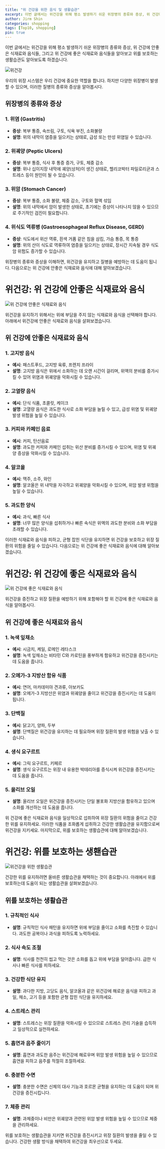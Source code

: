 ```yaml
---
title: "위 건강을 위한 음식 및 생활습관"
excerpt: 이번 글에서는 위건강을 위해 평소 발생하기 쉬운 위장병의 종류와 증상, 위 건강에 안좋은 식재료와 음식들, 그리고 위 건강에 좋은 식재료와 음식들을 알아보고 위를 보호하는 생활습관도 알아보도록 하겠습니다. 
author: Jirm Shin
categories: shopping
tags: [Top10, shopping]
pin: true
---
```


이번 글에서는 위건강을 위해 평소 발생하기 쉬운 위장병의 종류와 증상, 위 건강에 안좋은 식재료와 음식들, 그리고 위 건강에 좋은 식재료와 음식들을 알아보고 위를 보호하는 생활습관도 알아보도록 하겠습니다. 

![위건강](https://source.unsplash.com/1600x900/?digestive-health)

우리의 위장 시스템은 우리 건강에 중요한 역할을 합니다. 하지만 다양한 위장병이 발생할 수 있으며, 이러한 질병의 종류와 증상을 알아봅시다.

## 위장병의 종류와 증상

### 1. 위염 (Gastritis)
- **증상**: 복부 통증, 속쓰림, 구토, 식욕 부진, 소화불량
- **설명**: 위의 내막이 염증을 일으키는 상태로, 급성 또는 만성 위염일 수 있습니다.

### 2. 위궤양 (Peptic Ulcers)
- **증상**: 복부 통증, 식사 후 통증 증가, 구토, 체중 감소
- **설명**: 위나 십이지장 내막에 궤양(상처)이 생긴 상태로, 헬리코박터 파일로리균과 스트레스 등이 원인이 될 수 있습니다.

### 3. 위암 (Stomach Cancer)
- **증상**: 복부 통증, 소화 불량, 체중 감소, 구토와 혈액 섞임
- **설명**: 위의 내막에서 암이 발생한 상태로, 초기에는 증상이 나타나지 않을 수 있으므로 주기적인 검진이 필요합니다.

### 4. 위식도 역류병 (Gastroesophageal Reflux Disease, GERD)
- **증상**: 식도에서 위산 역류, 흰색 거품 같은 침을 삼킴, 가슴 통증, 목 통증
- **설명**: 위의 산이 식도로 역류하여 염증을 일으키는 상태로, 장시간 지속될 경우 식도암 위험도 증가할 수 있습니다.

위장병의 종류와 증상을 이해하면, 위건강을 유지하고 질병을 예방하는 데 도움이 됩니다. 다음으로는 위 건강에 안좋은 식재료와 음식에 대해 알아보겠습니다.

# 위건강: 위 건강에 안좋은 식재료와 음식

![위 건강에 안좋은 식재료와 음식](https://source.unsplash.com/1600x900/?unhealthy-food)

위건강을 유지하기 위해서는 위에 부담을 주지 않는 식재료와 음식을 선택해야 합니다. 아래에서 위건강에 안좋은 식재료와 음식을 살펴보겠습니다.

## 위 건강에 안좋은 식재료와 음식

### 1. 고지방 음식
- **예시**: 패스트푸드, 고지방 육류, 프렌치 프라이
- **설명**: 고지방 음식은 위에서 소화하는 데 오랜 시간이 걸리며, 위액의 분비를 증가시킬 수 있어 위염과 위궤양을 악화시킬 수 있습니다.

### 2. 고열량 음식
- **예시**: 단식 식품, 초콜릿, 케이크
- **설명**: 고열량 음식은 과도한 식사로 소화 부담을 늘릴 수 있고, 급성 위염 및 위궤양 발생 위험을 높일 수 있습니다.

### 3. 커피와 카페인 음료
- **예시**: 커피, 탄산음료
- **설명**: 과도한 커피와 카페인 섭취는 위산 분비를 증가시킬 수 있으며, 위염 및 위궤양 증상을 악화시킬 수 있습니다.

### 4. 알코올
- **예시**: 맥주, 소주, 와인
- **설명**: 알코올은 위 내막을 자극하고 위궤양을 악화시킬 수 있으며, 위암 발생 위험을 높일 수 있습니다.

### 5. 과도한 양식
- **예시**: 과식, 빠른 식사
- **설명**: 너무 많은 양식을 섭취하거나 빠른 속식은 위액의 과도한 분비와 소화 부담을 초래할 수 있습니다.

이러한 식재료와 음식을 피하고, 균형 잡힌 식단을 유지하면 위 건강을 보호하고 위장 질환의 위험을 줄일 수 있습니다. 다음으로는 위 건강에 좋은 식재료와 음식에 대해 알아보겠습니다.

# 위건강: 위 건강에 좋은 식재료와 음식

![위 건강에 좋은 식재료와 음식](https://source.unsplash.com/1600x900/?healthy-food)

위건강을 증진하고 위장 질환을 예방하기 위해 포함해야 할 위 건강에 좋은 식재료와 음식을 알아봅시다.

## 위 건강에 좋은 식재료와 음식

### 1. 녹색 잎채소
- **예시**: 시금치, 케일, 로메인 레타스크
- **설명**: 녹색 잎채소는 비타민 C와 카로틴을 풍부하게 함유하고 위건강을 증진시키는데 도움을 줍니다.

### 2. 오메가-3 지방산 함유 식품
- **예시**: 연어, 마카데미아 견과류, 아보카도
- **설명**: 오메가-3 지방산은 위염과 위궤양을 줄이고 위건강을 증진시키는 데 도움이 됩니다.

### 3. 단백질
- **예시**: 닭고기, 양파, 두부
- **설명**: 단백질은 위건강을 유지하는 데 필요하며 위장 질환의 발생 위험을 낮출 수 있습니다.

### 4. 생식 요구르트
- **예시**: 그릭 요구르트, 키페르
- **설명**: 생식 요구르트는 위장 내 유용한 박테리아를 증식시켜 위건강을 증진시키는 데 도움을 줍니다.

### 5. 올리브 오일
- **설명**: 올리브 오일은 위건강을 증진시키는 단일 불포화 지방산을 함유하고 있으며 소화를 개선하는 데 도움을 줍니다.

위 건강에 좋은 식재료와 음식을 일상적으로 섭취하여 위장 질환의 위험을 줄이고 건강한 위를 유지하세요. 이러한 식품을 조화롭게 섭취하고 건강한 생활습관을 유지함으로써 위건강을 지키세요. 마지막으로, 위를 보호하는 생활습관에 대해 알아보겠습니다.

# 위건강: 위를 보호하는 생홴습관

![위건강을 위한 생활습관](https://source.unsplash.com/1600x900/?healthy-lifestyle)

건강한 위를 유지하려면 올바른 생활습관을 채택하는 것이 중요합니다. 아래에서 위를 보호하는데 도움이 되는 생활습관을 살펴보겠습니다.

## 위를 보호하는 생활습관

### 1. 규칙적인 식사
- **설명**: 규칙적인 식사 패턴을 유지하면 위에 부담을 줄이고 소화를 촉진할 수 있습니다. 과도한 공복이나 과식을 피하도록 노력하세요.

### 2. 식사 속도 조절
- **설명**: 식사를 천천히 씹고 먹는 것은 소화를 돕고 위에 부담을 덜어줍니다. 급한 식사나 빠른 식사를 피하세요.

### 3. 건강한 식단 유지
- **설명**: 과다한 지방, 고당도 음식, 알코올과 같은 위건강에 해로운 음식을 피하고 과일, 채소, 고기 등을 포함한 균형 잡힌 식단을 유지하세요.

### 4. 스트레스 관리
- **설명**: 스트레스는 위장 질환을 악화시킬 수 있으므로 스트레스 관리 기술을 습득하고 일상적으로 실천하세요.

### 5. 흡연과 음주 줄이기
- **설명**: 흡연과 과도한 음주는 위건강에 해로우며 위암 발생 위험을 높일 수 있으므로 흡연을 피하고 음주를 적절히 조절하세요.

### 6. 충분한 수면
- **설명**: 충분한 수면은 신체의 대사 기능과 호르몬 균형을 유지하는 데 도움이 되며 위건강을 증진시킵니다.

### 7. 체중 관리
- **설명**: 과체중이나 비만은 위궤양과 관련된 위암 발생 위험을 높일 수 있으므로 체중을 관리하세요.

위를 보호하는 생활습관을 지키면 위건강을 증진시키고 위장 질환의 발생을 줄일 수 있습니다. 건강한 생활 방식을 채택하여 위건강을 최우선으로 두세요.